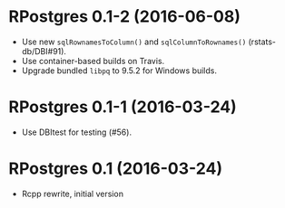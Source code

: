# RPostgres 0.1-2 (2016-06-08)

- Use new `sqlRownamesToColumn()` and `sqlColumnToRownames()` (rstats-db/DBI#91).
- Use container-based builds on Travis.
- Upgrade bundled `libpq` to 9.5.2 for Windows builds.


# RPostgres 0.1-1 (2016-03-24)

- Use DBItest for testing (#56).


RPostgres 0.1 (2016-03-24)
===

- Rcpp rewrite, initial version
